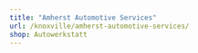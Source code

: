 ```yaml
---
title: "Amherst Automotive Services"
url: /knoxville/amherst-automotive-services/
shop: Autowerkstatt
---
```

